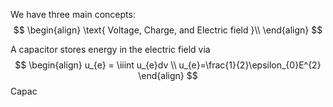
We have three main concepts:
$$
\begin{align}
\text{ Voltage, Charge, and   Electric field  }\\
\end{align}
$$



A capacitor stores energy in the electric field via
$$
\begin{align}
u_{e} = \iiint u_{e}dv \\
u_{e}=\frac{1}{2}\epsilon_{0}E^{2}
\end{align}
$$
Capac

